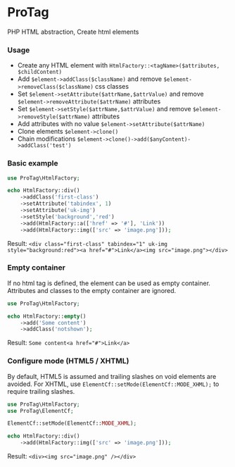 # ProTag

PHP HTML abstraction, Create html elements

### Usage

- Create any HTML element with `HtmlFactory::<tagName>($attributes, $childContent)`
- Add `$element->addClass($className)` and remove `$element->removeClass($className)` css classes
- Set `$element->setAttribute($attrName,$attrValue)` and remove `$element->removeAttribute($attrName)` attributes
- Set `$element->setStyle($attrName,$attrValue)` and remove `$element->removeStyle($attrName)` attributes
- Add attributes with no value `$element->setAttribute($attrName)`
- Clone elements `$element->clone()`
- Chain modifications `$element->clone()->add($anyContent)->addClass('test')`

### Basic example

```php 
use ProTag\HtmlFactory;

echo HtmlFactory::div()
    ->addClass('first-class')
    ->setAttribute('tabindex', 1)
    ->setAttribute('uk-img')
    ->setStyle('background','red')
    ->add(HtmlFactory::a(['href' => '#'], 'Link'))
    ->add(HtmlFactory::img(['src' => 'image.png']));
 ```

Result:
`<div class="first-class" tabindex="1" uk-img style="background:red"><a href="#">Link</a><img src="image.png"></div>`

### Empty container

If no html tag is defined, the element can be used as empty container. Attributes and classes to the empty container are
ignored.

```php 
use ProTag\HtmlFactory;

echo HtmlFactory::empty()
    ->add('Some content')
    ->addClass('notshown');
 ```

Result:
`Some content<a href="#">Link</a>`

### Configure mode (HTML5 / XHTML)

By default, HTML5 is assumed and trailing slashes on void elements are avoided. For XHTML,
use `ElementCf::setMode(ElementCf::MODE_XHML);` to require trailing slashes.

```php 
use ProTag\HtmlFactory;
use ProTag\ElementCf;

ElementCf::setMode(ElementCf::MODE_XHML);

echo HtmlFactory::div()
    ->add(HtmlFactory::img(['src' => 'image.png']));
 ```

Result:
`<div><img src="image.png" /></div>`
